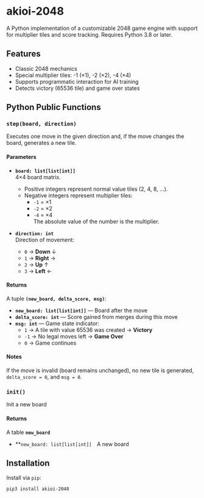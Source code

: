 # akioi-2048


A Python implementation of a customizable 2048 game engine with support for multiplier tiles and score tracking. Requires Python 3.8 or later.

## Features

- Classic 2048 mechanics
- Special multiplier tiles: -1 (×1), -2 (×2), -4 (×4)
- Supports programmatic interaction for AI training
- Detects victory (65536 tile) and game over states

## Python Public Functions

### `step(board, direction)`

Executes one move in the given direction and, if the move changes the board, generates a new tile.

#### Parameters

- **`board: list[list[int]]`**  
  4×4 board matrix.  
  - Positive integers represent normal value tiles (2, 4, 8, …).  
  - Negative integers represent multiplier tiles:  
    - `-1` = ×1  
    - `-2` = ×2  
    - `-4` = ×4  
    The absolute value of the number is the multiplier.

- **`direction: int`**  
  Direction of movement:  
  - `0` → **Down** ↓  
  - `1` → **Right** →  
  - `2` → **Up** ↑  
  - `3` → **Left** ←  

#### Returns

A tuple **`(new_board, delta_score, msg)`**:

- **`new_board: list[list[int]]`** — Board after the move  
- **`delta_score: int`** — Score gained from merges during this move  
- **`msg: int`** — Game state indicator:
  - `1` → A tile with value 65536 was created → **Victory**
  - `-1` → No legal moves left → **Game Over**
  - `0` → Game continues

#### Notes

If the move is invalid (board remains unchanged), no new tile is generated, `delta_score = 0`, and `msg = 0`.

### `init()`
Init a new board
#### Returns
A table **`new_board`**  
- **`new_board: list[list[int]]` A new board

## Installation

Install via `pip`:

```bash
pip3 install akioi-2048
````
